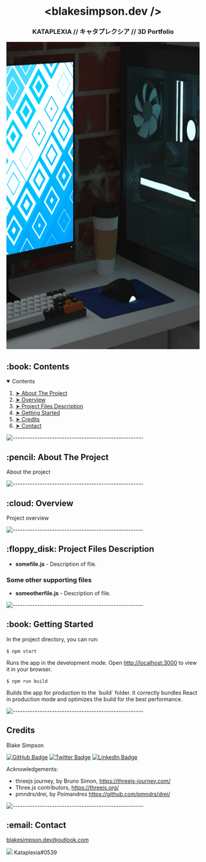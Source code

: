 <h1 align="center"> &lt;blakesimpson.dev /&gt; </h1>
<h3 align="center"> KATAPLEXIA // キャタプレクシア // 3D Portfolio </h3>

<p align="center"> 
  <img src="preview-anim.gif" alt="Animated preview" height="800" width="800">
</p>

<!-- TABLE OF CONTENTS -->
<h2 id="contents"> :book: Contents</h2>

<details open="open">
  <summary>Contents</summary>
  <ol>
    <li><a href="#about-the-project"> ➤ About The Project</a></li>
    <li><a href="#overview"> ➤ Overview</a></li>
    <li><a href="#project-files-description"> ➤ Project Files Description</a></li>
    <li><a href="#getting-started"> ➤ Getting Started</a></li>
    <li><a href="#credits"> ➤ Credits</a></li>
    <li><a href="#contact"> ➤ Contact</a></li>
  </ol>
</details>

![-----------------------------------------------------](https://raw.githubusercontent.com/andreasbm/readme/master/assets/lines/water.png)

<!-- ABOUT THE PROJECT -->
<h2 id="about-the-project"> :pencil: About The Project</h2>

<p align="justify"> 
  About the project
</p>

![-----------------------------------------------------](https://raw.githubusercontent.com/andreasbm/readme/master/assets/lines/water.png)

<!-- OVERVIEW -->
<h2 id="overview"> :cloud: Overview</h2>

<p align="justify"> 
  Project overview
</p>

![-----------------------------------------------------](https://raw.githubusercontent.com/andreasbm/readme/master/assets/lines/water.png)

<!-- PROJECT FILES DESCRIPTION -->
<h2 id="project-files-description"> :floppy_disk: Project Files Description</h2>

<ul>
  <li><b>somefile.js</b> - Description of file.</li>
</ul>

<h3>Some other supporting files</h3>
<ul>
  <li><b>someotherfile.js</b> - Description of file.</li>
</ul>

![-----------------------------------------------------](https://raw.githubusercontent.com/andreasbm/readme/master/assets/lines/water.png)

<!-- GETTING STARTED -->
<h2 id="getting-started"> :book: Getting Started</h2>

<p>In the project directory, you can run:</p>

<pre><code>$ npm start</code></pre>
<p>
  Runs the app in the development mode. Open <a href="http://localhost:3000">http://localhost:3000</a> to view it in your browser.
</p>

<pre><code>$ npm run build</code></pre>
<p>
  Builds the app for production to the `build` folder. It correctly bundles React in production mode and optimizes the build for the best performance.
</p>

![-----------------------------------------------------](https://raw.githubusercontent.com/andreasbm/readme/master/assets/lines/water.png)

<!-- CREDITS -->
<h2 id="credits">Credits</h2>

<p>Blake Simpson</p>

[![GitHub Badge](https://img.shields.io/badge/GitHub-100000?style=for-the-badge&logo=github&logoColor=white)](https://github.com/blakesimpson-dev)
[![Twitter Badge](https://img.shields.io/badge/Twitter-1DA1F2?style=for-the-badge&logo=twitter&logoColor=white)](https://twitter.com/Kataplexia_AU)
[![LinkedIn Badge](https://img.shields.io/badge/LinkedIn-0077B5?style=for-the-badge&logo=linkedin&logoColor=white)](https://www.linkedin.com/in/blake-simpson-dev/)

<p>Acknowledgements:</p>

<ul>
  <li>threejs journey, by Bruno Simon, <a href="https://threejs-journey.com/">https://threejs-journey.com/</a></li>
  <li>Three.js contributors, <a href="https://threejs.org/">https://threejs.org/</a></li>
  <li>pmndrs/drei, by Poimandres <a href="https://github.com/pmndrs/drei/">https://github.com/pmndrs/drei/</a></li>
</ul>

![-----------------------------------------------------](https://raw.githubusercontent.com/andreasbm/readme/master/assets/lines/water.png)

<!-- CONTACT -->
<h2 id="contact"> :email: Contact</h2>

<p><a href="mailto:blakesimpson.dev@outlook.com">blakesimpson.dev@outlook.com</a></p>
<p><img src="https://assets-global.website-files.com/6257adef93867e50d84d30e2/625e5fcef7ab80b8c1fe559e_Discord-Logo-Color.png" height="20px" /> Kataplexia#0539</p>